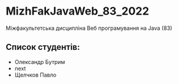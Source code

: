 # MizhFakJavaWeb_83_2022
Міжфакультетська дисципліна Веб програмування на Java (83)

## Список студентів:
- Олександр Бутрим
- next
- Щелчков Павло
